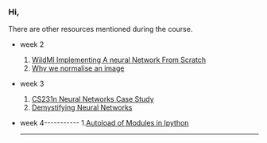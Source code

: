 ### Hi, 

There are other resources mentioned during the course.

- week 2 
    1. [WildMl Implementing A neural Network From Scratch](http://www.wildml.com/201509implementing-a-neural-network-from-scratch/)
    1. [Why we normalise an image](https://stats.stackexchange.com/questions/211436/why-normalize-images-by-subtracting-datasets-image-mean-instead-of-the-current)

- week 3 
    1. [CS231n Neural Networks Case Study](http://cs231n.github.io/neural-networks-case-study/)
    1. [Demystifying Neural Networks](http://scs.ryerson.ca/~aharley/neural-networks/)

- week 4-----------
  1.[Autoload of Modules in Ipython](https://stackoverflow.com/questions/1907993/autoreload-of-modules-in-ipython)

  ***
